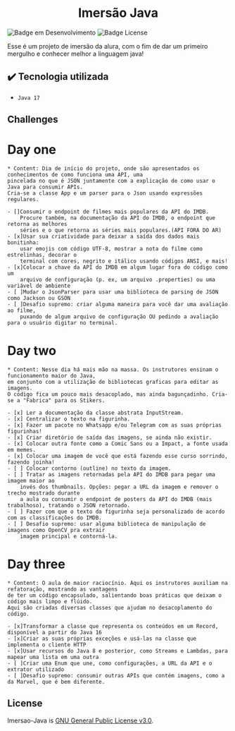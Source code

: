 <h1 align="center"> Imersão Java </h1>

![Badge em Desenvolvimento](http://img.shields.io/static/v1?label=STATUS&message=EM%20DESENVOLVIMENTO&color=GREEN&style=for-the-badge)
![Badge License](https://img.shields.io/github/license/Vinicius-de-Morais/Imersao-Java)

Esse é um projeto de imersão da alura, com o fim de dar um primeiro mergulho e conhecer melhor a linguagem java!

## ✔️ Tecnologia utilizada

- ``Java 17``

## Challenges

# Day one 
    * Content: Dia de início do projeto, onde são apresentados os conhecimentos de como funciona uma API, uma 
    pincelada no que é JSON juntamente com a explicação de como usar o Java para consumir APIs. 
    Cria-se a classe App e um parser para o Json usando expressões regulares.

    - []Consumir o endpoint de filmes mais populares da API do IMDB. 
        Procure também, na documentação da API do IMDB, o endpoint que retorna as melhores 
        séries e o que retorna as séries mais populares.(API FORA DO AR)
    - [x]Usar sua criatividade para deixar a saída dos dados mais bonitinha: 
        usar emojis com código UTF-8, mostrar a nota do filme como estrelinhas, decorar o 
        terminal com cores, negrito e itálico usando códigos ANSI, e mais!
    - [x]Colocar a chave da API do IMDB em algum lugar fora do código como um 
        arquivo de configuração (p. ex, um arquivo .properties) ou uma variável de ambiente
    - [ ]Mudar o JsonParser para usar uma biblioteca de parsing de JSON como Jackson ou GSON
    - [ ]Desafio supremo: criar alguma maneira para você dar uma avaliação ao filme, 
        puxando de algum arquivo de configuração OU pedindo a avaliação para o usuário digitar no terminal.
# Day two
    * Content: Nesse dia há mais mão na massa. Os instrutores ensinam o funcionamento maior do Java, 
    em conjunto com a utilização de bibliotecas graficas para editar as imagens. 
    O código fica um pouco mais desacoplado, mas ainda bagunçadinho. Cria-se a "Fabrica" para os Stikers.

    - [x] Ler a documentação da classe abstrata InputStream.
    - [x] Centralizar o texto na figurinha.
    - [x] Fazer um pacote no Whatsapp e/ou Telegram com as suas próprias figurinhas!
    - [x] Criar diretório de saída das imagens, se ainda não existir.
    - [x] Colocar outra fonte como a Comic Sans ou a Impact, a fonte usada em memes.
    - [x] Colocar uma imagem de você que está fazendo esse curso sorrindo, fazendo joinha!
    - [ ] Colocar contorno (outline) no texto da imagem.
    - [ ] Tratar as imagens retornadas pela API do IMDB para pegar uma imagem maior ao 
        invés dos thumbnails. Opções: pegar a URL da imagem e remover o trecho mostrado durante
        a aula ou consumir o endpoint de posters da API do IMDB (mais trabalhoso), tratando o JSON retornado.
    - [ ] Fazer com que o texto da figurinha seja personalizado de acordo com as classificações do IMDB.
    - [ ] Desafio supremo: usar alguma biblioteca de manipulação de imagens como OpenCV pra extrair 
        imagem principal e contorná-la.
# Day three
    * Content: O aula de maior raciocínio. Aqui os instrutores auxiliam na refatoração, mostrando as vantagens 
    de ter um código encapsulado, salientando boas práticas que deixam o código mais limpo e flúido. 
    Aqui são criadas diversas classes que ajudam no desacoplamento do código.
    
    - [x]Transformar a classe que representa os conteúdos em um Record, disponível a partir do Java 16
    - [x]Criar as suas próprias exceções e usá-las na classe que implementa o cliente HTTP
    - [x]Usar recursos do Java 8 e posterior, como Streams e Lambdas, para mapear uma lista em uma outra
    - [ ]Criar uma Enum que une, como configurações, a URL da API e o extrator utilizado
    - [ ]Desafio supremo: consumir outras APIs que contém imagens, como a da Marvel, que é bem diferente. 

## License

Imersao-Java is [GNU General Public License v3.0](./LICENSE).
